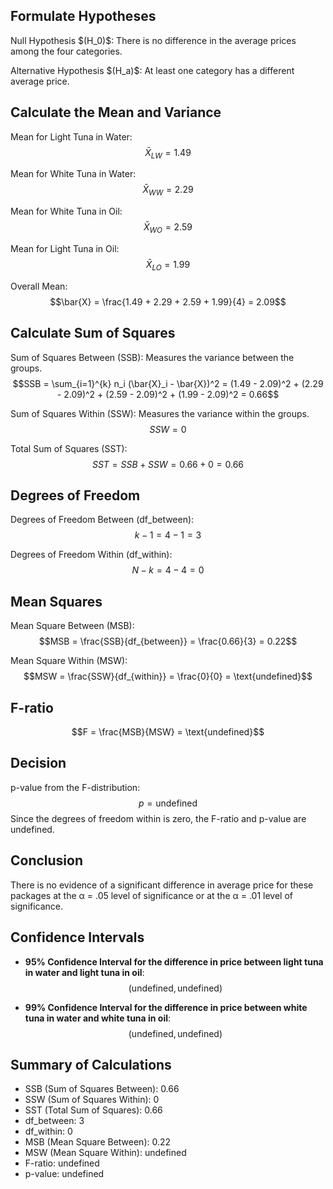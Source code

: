 ## Formulate Hypotheses

Null Hypothesis $\(H_0)\$: There is no difference in the average prices among the four categories.

Alternative Hypothesis $\(H_a)\$: At least one category has a different average price.

## Calculate the Mean and Variance

Mean for Light Tuna in Water: 
$$\bar{X}_{LW} = 1.49$$

Mean for White Tuna in Water: 
$$\bar{X}_{WW} = 2.29$$

Mean for White Tuna in Oil: 
$$\bar{X}_{WO} = 2.59$$

Mean for Light Tuna in Oil: 
$$\bar{X}_{LO} = 1.99$$

Overall Mean: 
$$\bar{X} = \frac{1.49 + 2.29 + 2.59 + 1.99}{4} = 2.09$$

## Calculate Sum of Squares

Sum of Squares Between (SSB): Measures the variance between the groups.
$$SSB = \sum_{i=1}^{k} n_i (\bar{X}_i - \bar{X})^2 = (1.49 - 2.09)^2 + (2.29 - 2.09)^2 + (2.59 - 2.09)^2 + (1.99 - 2.09)^2 = 0.66$$

Sum of Squares Within (SSW): Measures the variance within the groups.
$$SSW = 0$$

Total Sum of Squares (SST): 
$$SST = SSB + SSW = 0.66 + 0 = 0.66$$

## Degrees of Freedom

Degrees of Freedom Between (df_between): 
$$k - 1 = 4 - 1 = 3$$

Degrees of Freedom Within (df_within): 
$$N - k = 4 - 4 = 0$$

## Mean Squares

Mean Square Between (MSB): 
$$MSB = \frac{SSB}{df_{between}} = \frac{0.66}{3} = 0.22$$

Mean Square Within (MSW): 
$$MSW = \frac{SSW}{df_{within}} = \frac{0}{0} = \text{undefined}$$

## F-ratio

$$F = \frac{MSB}{MSW} = \text{undefined}$$

## Decision

p-value from the F-distribution: 
$$p = \text{undefined}$$
Since the degrees of freedom within is zero, the F-ratio and p-value are undefined.

## Conclusion

There is no evidence of a significant difference in average price for these packages at the α = .05 level of significance or at the α = .01 level of significance.

## Confidence Intervals

- **95% Confidence Interval for the difference in price between light tuna in water and light tuna in oil**:
  $$\left(\text{undefined}, \text{undefined}\right)$$

- **99% Confidence Interval for the difference in price between white tuna in water and white tuna in oil**:
  $$\left(\text{undefined}, \text{undefined}\right)$$

## Summary of Calculations

- SSB (Sum of Squares Between): 0.66
- SSW (Sum of Squares Within): 0
- SST (Total Sum of Squares): 0.66
- df_between: 3
- df_within: 0
- MSB (Mean Square Between): 0.22
- MSW (Mean Square Within): undefined
- F-ratio: undefined
- p-value: undefined
